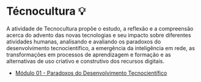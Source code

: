 # Técnocultura 💡

A atividade de Tecnocultura propõe o estudo, a reflexão e a compreensão acerca do advento das novas tecnologias e seu impacto sobre diferentes atividades humanas, analisando e avaliando os paradoxos do desenvolvimento tecnocientífico, a emergência da inteligência em rede, as transformações em processos de aprendizagem e formação e as alternativas de uso criativo e construtivo dos recursos digitais.


- [Módulo 01 - Paradoxos do Desenvolvimento Tecnocientífico](modulo-1/)